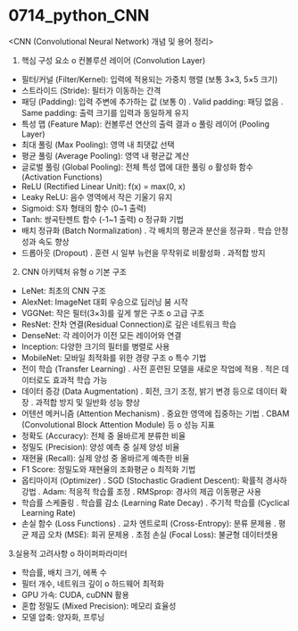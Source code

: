 # 0714_python_CNN
<CNN (Convolutional Neural Network) 개념 및 용어 정리>
1. 핵심 구성 요소
o 컨볼루션 레이어 (Convolution Layer)

- 필터/커널 (Filter/Kernel): 입력에 적용되는 가중치 행렬 (보통 3×3, 5×5 크기)
- 스트라이드 (Stride): 필터가 이동하는 간격
- 패딩 (Padding): 입력 주변에 추가하는 값 (보통 0)
  . Valid padding: 패딩 없음
  . Same padding: 출력 크기를 입력과 동일하게 유지
- 특성 맵 (Feature Map): 컨볼루션 연산의 출력 결과
o 풀링 레이어 (Pooling Layer)
- 최대 풀링 (Max Pooling): 영역 내 최댓값 선택
- 평균 풀링 (Average Pooling): 영역 내 평균값 계산
- 글로벌 풀링 (Global Pooling): 전체 특성 맵에 대한 풀링
o 활성화 함수 (Activation Functions)
- ReLU (Rectified Linear Unit): f(x) = max(0, x)
- Leaky ReLU: 음수 영역에서 작은 기울기 유지
- Sigmoid: S자 형태의 함수 (0~1 출력)
- Tanh: 쌍곡탄젠트 함수 (-1~1 출력)
o 정규화 기법
- 배치 정규화 (Batch Normalization)
  . 각 배치의 평균과 분산을 정규화
  . 학습 안정성과 속도 향상
-  드롭아웃 (Dropout)
  . 훈련 시 일부 뉴런을 무작위로 비활성화
  . 과적합 방지
   
2. CNN 아키텍처 유형
o 기본 구조
- LeNet: 최초의 CNN 구조
- AlexNet: ImageNet 대회 우승으로 딥러닝 붐 시작
- VGGNet: 작은 필터(3×3)를 깊게 쌓은 구조
o 고급 구조
- ResNet: 잔차 연결(Residual Connection)로 깊은 네트워크 학습
- DenseNet: 각 레이어가 이전 모든 레이어와 연결
- Inception: 다양한 크기의 필터를 병렬로 사용
- MobileNet: 모바일 최적화를 위한 경량 구조
o 특수 기법
- 전이 학습 (Transfer Learning)
  . 사전 훈련된 모델을 새로운 작업에 적용
  . 적은 데이터로도 효과적 학습 가능
- 데이터 증강 (Data Augmentation)
  . 회전, 크기 조정, 밝기 변경 등으로 데이터 확장
  . 과적합 방지 및 일반화 성능 향상
- 어텐션 메커니즘 (Attention Mechanism)
  . 중요한 영역에 집중하는 기법
  . CBAM (Convolutional Block Attention Module) 등
o 성능 지표
- 정확도 (Accuracy): 전체 중 올바르게 분류한 비율
- 정밀도 (Precision): 양성 예측 중 실제 양성 비율
- 재현율 (Recall): 실제 양성 중 올바르게 예측한 비율
- F1 Score: 정밀도와 재현율의 조화평균
o 최적화 기법
- 옵티마이저 (Optimizer)
  . SGD (Stochastic Gradient Descent): 확률적 경사하강법
  . Adam: 적응적 학습률 조정
  . RMSprop: 경사의 제곱 이동평균 사용
- 학습률 스케줄링
  . 학습률 감소 (Learning Rate Decay)
  . 주기적 학습률 (Cyclical Learning Rate)
- 손실 함수 (Loss Functions)
  . 교차 엔트로피 (Cross-Entropy): 분류 문제용
  . 평균 제곱 오차 (MSE): 회귀 문제용
  . 초점 손실 (Focal Loss): 불균형 데이터셋용

3.실용적 고려사항
o 하이퍼파라미터
- 학습률, 배치 크기, 에폭 수
- 필터 개수, 네트워크 깊이
o 하드웨어 최적화
- GPU 가속: CUDA, cuDNN 활용
- 혼합 정밀도 (Mixed Precision): 메모리 효율성
- 모델 압축: 양자화, 프루닝

